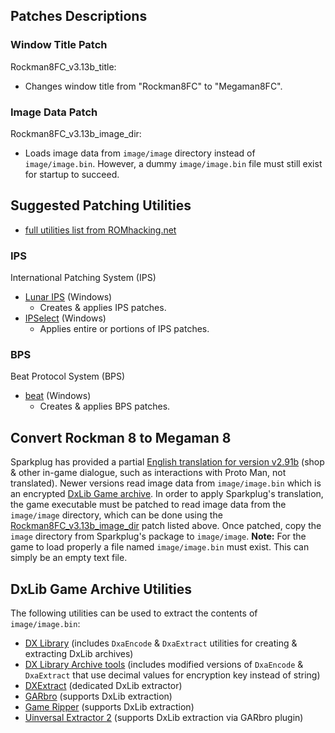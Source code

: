 
## Patches Descriptions

### Window Title Patch

Rockman8FC_v3.13b_title:
- Changes window title from "Rockman8FC" to "Megaman8FC".

### Image Data Patch

Rockman8FC_v3.13b_image_dir:
- Loads image data from `image/image` directory instead of `image/image.bin`. However, a dummy
  `image/image.bin` file must still exist for startup to succeed.

## Suggested Patching Utilities

- [full utilities list from ROMhacking.net](https://www.romhacking.net/?page=utilities&category=2)

### IPS

International Patching System (IPS)

- [Lunar IPS](https://www.romhacking.net/utilities/240/) (Windows)
    - Creates & applies IPS patches.
- [IPSelect](https://www.romhacking.net/utilities/14/) (Windows)
    - Applies entire or portions of IPS patches.

### BPS

Beat Protocol System (BPS)

- [beat](https://www.romhacking.net/utilities/893/) (Windows)
    - Creates & applies BPS patches.

## Convert Rockman 8 to Megaman 8

Sparkplug has provided a partial [English translation for version v2.91b](https://drive.google.com/file/d/1gTTY3I-sjL8wHyqT731iAD5E_Uhl3ZP1/view)
(shop & other in-game dialogue, such as interactions with Proto Man, not translated). Newer versions
read image data from `image/image.bin` which is an encrypted
[DxLib Game archive](https://dxlib.xsrv.jp/). In order to apply Sparkplug's translation, the game
executable must be patched to read image data from the `image/image` directory, which can be done
using the [Rockman8FC_v3.13b_image_dir](#image-data-patch) patch listed above. Once patched, copy
the `image` directory from Sparkplug's package to `image/image`. __Note:__ For the game to load
properly a file named `image/image.bin` must exist. This can simply be an empty text file.

## DxLib Game Archive Utilities

The following utilities can be used to extract the contents of `image/image.bin`:

- [DX Library](https://dxlib.xsrv.jp/dxdload.html) (includes `DxaEncode` & `DxaExtract` utilities
  for creating & extracting DxLib archives)
- [DX Library Archive tools](https://ulmf.org/threads/dx-library-archive-tools.10275/#post-953591)
  (includes modified versions of `DxaEncode` & `DxaExtract` that use decimal values for encryption
  key instead of string)
- [DXExtract](https://himeworks.com/tools/dxextract/) (dedicated DxLib extractor)
- [GARbro](https://github.com/morkt/GARbro) (supports DxLib extraction)
- [Game Ripper](https://gitlab.com/gameripper/gameripper) (supports DxLib extraction)
- [Uinversal Extractor 2](https://github.com/Bioruebe/UniExtract2) (supports DxLib extraction via
  GARbro plugin)
